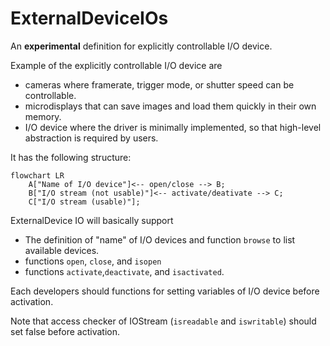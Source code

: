 # ExternalDeviceIOs

An **experimental** definition for explicitly controllable I/O device.

Example of the explicitly controllable I/O device are
 - cameras where framerate, trigger mode, or shutter speed can be controllable.
 - microdisplays that can save images and load them quickly in their own memory.
 - I/O device where the driver is minimally implemented, so that high-level abstraction is required by users.

It has the following structure:

```mermaid
flowchart LR
    A["Name of I/O device"]<-- open/close --> B;
    B["I/O stream (not usable)"]<-- activate/deativate --> C;
    C["I/O stream (usable)"];
```

ExternalDevice IO will basically support
 - The definition of "name" of I/O devices and function `browse` to list available devices.
 - functions `open`, `close`, and `isopen`
 - functions `activate`,`deactivate`, and `isactivated`.

Each developers should 
functions for setting variables of I/O device before activation.

Note that access checker of IOStream (`isreadable` and `iswritable`) should set false before activation.
